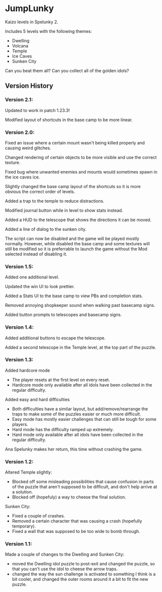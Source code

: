 # JumpLunky

Kaizo levels in Spelunky 2.

Includes 5 levels with the following themes:
- Dwelling
- Volcana
- Temple
- Ice Caves
- Sunken City

Can you beat them all? Can you collect all of the golden idols?
<br/>
## Version History

### Version 2.1:

Updated to work in patch 1.23.3!

Modified layout of shortcuts in the base camp to be more linear.

### Version 2.0:

Fixed an issue where a certain mount wasn't being killed properly and causing weird glitches.

Changed rendering of certain objects to be more visible and use the correct texture.

Fixed bug where unwanted enemies and mounts would sometimes spawn in the ice caves ice.

Slightly changed the base camp layout of the shortcuts so it is more obvious the correct order of levels.

Added a trap to the temple to reduce distractions.

Modified journal button while in level to show stats instead.

Added a HUD to the telescope that shows the directions it can be moved.

Added a line of dialog to the sunken city.

The script can now be disabled and the game will be played mostly normally. However, while disabled the base camp and some textures will still be modified so it is preferrable to launch the game without the Mod selected instead of disabling it.

### Version 1.5:

Added one additional level.

Updated the win UI to look prettier.

Added a Stats UI to the base camp to view PBs and completion stats.

Removed annoying shopkeeper sound when walking past basecamp signs.

Added button prompts to telescopes and basecamp signs.

### Version 1.4:
Added additional buttons to escape the  telescope.

Added a second telescope in the Temple level, at the top part of the puzzle.

### Version 1.3:

Added hardcore mode
- The player resets at the first level on every reset.
- Hardcore mode only available after all idols have been collected in the regular difficulty.

Added easy and hard difficulties
- Both difficulties have a similar layout, but add/remove/rearrange the traps to make some of the puzzles easier or much more difficult.
- Easy mode has mostly easier challenges that can still be tough for some players.
- Hard mode has the difficulty ramped up extremely.
- Hard mode only available after all idols have been collected in the regular difficulty.

Ana Spelunky makes her return, this time without crashing the game.

### Version 1.2:

Altered Temple slightly:
- Blocked off some misleading possibilities that cause confusion in parts of the puzzle that aren't supposed to be difficult, and don't help arrive at a solution.
- Blocked off (hopefuly) a way to cheese the final solution.

Sunken City:
- Fixed a couple of crashes.
- Removed a certain character that was causing a crash (hopefully temporary).
- Fixed a wall that was supposed to be too wide to bomb through.

### Version 1.1:

Made a couple of changes to the Dwelling and Sunken City:
- moved the Dwelling idol puzzle to post-exit and changed the puzzle, so that you can't use the idol to cheese the arrow traps.
- changed the way the sun challenge is activated to something I think is a bit cooler, and changed the outer rooms around it a bit to fit the new puzzle.